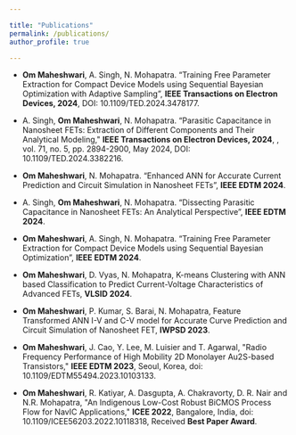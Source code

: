 ```yaml
---

title: "Publications"
permalink: /publications/
author_profile: true

---
```


* **Om Maheshwari**, A. Singh, N. Mohapatra. “Training Free Parameter Extraction for Compact Device Models using Sequential Bayesian Optimization with Adaptive Sampling”, **IEEE Transactions on Electron Devices, 2024**, DOI: 10.1109/TED.2024.3478177.

* A. Singh, **Om Maheshwari**, N. Mohapatra. “Parasitic Capacitance in Nanosheet FETs: Extraction of Different Components and Their Analytical Modeling," **IEEE Transactions on Electron Devices, 2024**, , vol. 71, no. 5, pp. 2894-2900, May 2024, DOI: 10.1109/TED.2024.3382216.

* **Om Maheshwari**, N. Mohapatra. “Enhanced ANN for Accurate Current Prediction and Circuit Simulation in Nanosheet FETs”, **IEEE EDTM 2024**.
  
* A. Singh, **Om Maheshwari**, N. Mohapatra. “Dissecting Parasitic Capacitance in Nanosheet FETs: An Analytical Perspective”, **IEEE EDTM 2024**.
  
* **Om Maheshwari**, A. Singh, N. Mohapatra. “Training Free Parameter Extraction for Compact Device Models using Sequential Bayesian Optimization”, **IEEE EDTM 2024**.
  
  
* **Om Maheshwari**, D. Vyas, N. Mohapatra, K-means Clustering with ANN based Classification to Predict Current-Voltage Characteristics of Advanced FETs, **VLSID 2024**.
  
* **Om Maheshwari**, P. Kumar, S. Barai, N. Mohapatra, Feature Transformed ANN I-V and C-V model for Accurate Curve Prediction and Circuit Simulation of Nanosheet FET, **IWPSD 2023**.
  
* **Om Maheshwari**, J. Cao, Y. Lee, M. Luisier and T. Agarwal, "Radio Frequency Performance of High Mobility 2D Monolayer Au2S-based Transistors," **IEEE EDTM 2023**, Seoul, Korea, doi: 10.1109/EDTM55494.2023.10103133.
  
* **Om Maheshwari**, R. Katiyar, A. Dasgupta, A. Chakravorty, D. R. Nair and N.R. Mohapatra, "An Indigenous Low-Cost Robust BiCMOS Process Flow for NavIC Applications," **ICEE 2022**, Bangalore, India, doi: 10.1109/ICEE56203.2022.10118318, Received **Best Paper Award**.  
